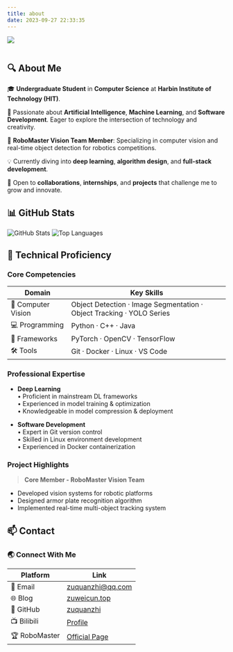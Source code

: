 ```yaml
---
title: about
date: 2023-09-27 22:33:35
---
```

![](https://readme-typing-svg.demolab.com?font=Fira+Code&weight=600&size=32&duration=4000&pause=1000&color=00C2FF&background=FFFFFF00&center=true&vCenter=true&width=500&lines=Hello%2C+I'm+Zuquanzhi;RoboMaster+Vision+Engineer;AI+%26+OpenCV+Developer)


  <!-- Snake Code Contribution Map 贪吃蛇代码贡献图 -->
  <picture>
    <source media="(prefers-color-scheme: light)" srcset="https://cdn.jsdelivr.net/gh/sun0225SUN/sun0225SUN/profile-snake-contrib/github-contribution-grid-snake.svg" />
    <source media="(prefers-color-scheme: dark)" srcset="https://cdn.jsdelivr.net/gh/sun0225SUN/sun0225SUN/profile-snake-contrib/github-contribution-grid-snake-dark.svg" />
    <img alt="" src="https://cdn.jsdelivr.net/gh/sun0225SUN/sun0225SUN/profile-snake-contrib/github-contribution-grid-snake-dark.svg" />
  </picture>


## 🔍 About Me  

🎓 **Undergraduate Student** in **Computer Science** at **Harbin Institute of Technology (HIT)**.  

🧠 Passionate about **Artificial Intelligence**, **Machine Learning**, and **Software Development**. Eager to explore the intersection of technology and creativity.  

🤖 **RoboMaster Vision Team Member**: Specializing in computer vision and real-time object detection for robotics competitions.

💡 Currently diving into **deep learning**, **algorithm design**, and **full-stack development**.

🤝 Open to **collaborations**, **internships**, and **projects** that challenge me to grow and innovate.

## 📊 GitHub Stats

![GitHub Stats](https://github-readme-stats.vercel.app/api?username=zuquanzhi&show_icons=true&theme=dark&hide_border=true&include_all_commits=true)
![Top Languages](https://github-readme-stats.vercel.app/api/top-langs/?username=zuquanzhi&layout=compact&theme=dark&hide_border=true)
## 🚀 Technical Proficiency  

### Core Competencies  
| Domain              | Key Skills                              |
|---------------------|-----------------------------------------|
| 🤖 Computer Vision  | Object Detection · Image Segmentation · Object Tracking · YOLO Series |
| 💻 Programming      | Python · C++ · Java                     |
| 🔧 Frameworks       | PyTorch · OpenCV · TensorFlow           |
| 🛠️ Tools           | Git · Docker · Linux · VS Code          |

### Professional Expertise  
- **Deep Learning**  
  • Proficient in mainstream DL frameworks  
  • Experienced in model training & optimization  
  • Knowledgeable in model compression & deployment  

- **Software Development**  
  • Expert in Git version control  
  • Skilled in Linux environment development  
  • Experienced in Docker containerization  

### Project Highlights  
> **Core Member - RoboMaster Vision Team**  
- Developed vision systems for robotic platforms  
- Designed armor plate recognition algorithm  
- Implemented real-time multi-object tracking system  

## 📫 Contact  

### 🌏 Connect With Me  
| Platform    | Link                                   |
|-------------|----------------------------------------|
| 📧 Email    | [zuquanzhi@qq.com](mailto:zuquanzhi@qq.com) |
| 🌐 Blog     | [zuweicun.top](https://zuweicun.top/)  |
| 🐙 GitHub   | [zuquanzhi](https://github.com/zuquanzhi) |
| 📺 Bilibili | [Profile](https://space.bilibili.com/400543177) |
| 🏆 RoboMaster | [Official Page](https://bbs.robomaster.com/user/298036) |
